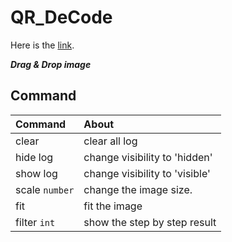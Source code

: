 # QR_DeCode

Here is the [link](https://kteruuchi.github.io/QR_DeCode/).

___Drag & Drop image___

## Command
| Command | About |
|:--------|:------|
| clear | clear all log |
| hide log | change visibility to 'hidden' |
| show log | change visibility to 'visible' |
| scale `number` | change the image size. |
| fit | fit the image |
| filter `int` | show the step by step result |
